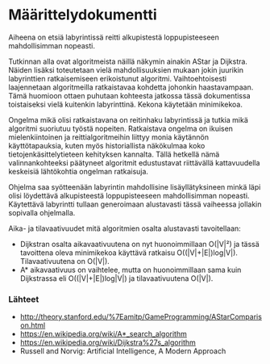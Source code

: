 # Määrittelydokumentti

Aiheena on etsiä labyrintissä reitti alkupistestä loppupisteeseen mahdollisimman nopeasti.

Tutkinnan alla ovat algoritmeista näillä näkymin ainakin AStar ja Dijkstra. Näiden lisäksi toteutetaan vielä mahdollisuuksien mukaan jokin juurikin labyrinttien ratkaisemiseen erikoistunut algoritmi. Vaihtoehtoisesti laajennetaan algoritmeilla ratkaistavaa kohdetta johonkin haastavampaan. Tämä huomioon ottaen puhutaan kohteesta jatkossa tässä dokumentissa toistaiseksi vielä kuitenkin labyrinttinä. Kekona käytetään minimikekoa.

Ongelma mikä olisi ratkaistavana on reitinhaku labyrintissä ja tutkia mikä algoritmi suoriutuu työstä nopeiten. Ratkaistava ongelma on ikuisen mielenkiintoinen ja reittialgoritmeihin liittyy monia käytännön käyttötapauksia, kuten myös historiallista näkökulmaa koko tietojenkäsittelytieteen kehityksen kannalta. Tällä hetkellä nämä valinnankohteeksi päätyneet algoritmit edustustavat riittävällä kattavuudella keskeisiä lähtökohtia ongelman ratkaisuja.

Ohjelma saa syötteenään labyrintin mahdollisine lisäyllätyksineen minkä läpi olisi löydettävä alkupisteestä loppupisteeseen mahdollisimman nopeasti. Käytettävä labyrintti tullaan generoimaan alustavasti tässä vaiheessa jollakin sopivalla ohjelmalla.

Aika- ja tilavaativuudet mitä algoritmien osalta alustavasti tavoitellaan:

* Dijkstran osalta aikavaativuutena on nyt huonoimmillaan O(|V|²) ja tässä tavoittena oleva minimikekoa käyttävä ratkaisu O((|V|+|E|)log|V|). Tilavaativuutena on O(|V|).
* A* aikavaativuus on vaihtelee, mutta on huonoimmillaan sama kuin Dijkstrassa eli O((|V|+|E|)log|V|) ja tilavaativuutena O(|V|).
### Lähteet
* http://theory.stanford.edu/%7Eamitp/GameProgramming/AStarComparison.html 
* https://en.wikipedia.org/wiki/A*_search_algorithm
* https://en.wikipedia.org/wiki/Dijkstra%27s_algorithm
* Russell and Norvig: Artificial Intelligence, A Modern Approach